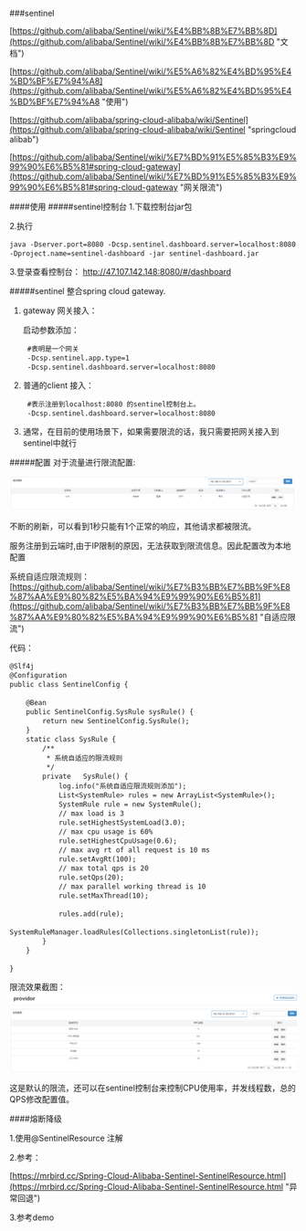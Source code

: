 ###sentinel

[https://github.com/alibaba/Sentinel/wiki/%E4%BB%8B%E7%BB%8D](https://github.com/alibaba/Sentinel/wiki/%E4%BB%8B%E7%BB%8D "文档")

[https://github.com/alibaba/Sentinel/wiki/%E5%A6%82%E4%BD%95%E4%BD%BF%E7%94%A8](https://github.com/alibaba/Sentinel/wiki/%E5%A6%82%E4%BD%95%E4%BD%BF%E7%94%A8 "使用")

[https://github.com/alibaba/spring-cloud-alibaba/wiki/Sentinel](https://github.com/alibaba/spring-cloud-alibaba/wiki/Sentinel "springcloud alibab")

[https://github.com/alibaba/Sentinel/wiki/%E7%BD%91%E5%85%B3%E9%99%90%E6%B5%81#spring-cloud-gateway](https://github.com/alibaba/Sentinel/wiki/%E7%BD%91%E5%85%B3%E9%99%90%E6%B5%81#spring-cloud-gateway "网关限流")

####使用
#####sentinel控制台
1.下载控制台jar包

2.执行
	
	java -Dserver.port=8080 -Dcsp.sentinel.dashboard.server=localhost:8080 -Dproject.name=sentinel-dashboard -jar sentinel-dashboard.jar

3.登录查看控制台：
	http://47.107.142.148:8080/#/dashboard



#####sentinel 整合spring cloud gateway.


1. gateway 网关接入：

	启动参数添加：
		
		#表明是一个网关	
		-Dcsp.sentinel.app.type=1		
		-Dcsp.sentinel.dashboard.server=localhost:8080


2. 普通的client 接入：
		
		#表示注册到localhost:8080 的sentinel控制台上。
		-Dcsp.sentinel.dashboard.server=localhost:8080

3. 通常，在目前的使用场景下，如果需要限流的话，我只需要把网关接入到sentinel中就行


#####配置
对于流量进行限流配置:

![sentinelconfig](doc_pic/sentinelconfig.png "sentinel限流配置")	

不断的刷新，可以看到1秒只能有1个正常的响应，其他请求都被限流。

服务注册到云端时,由于IP限制的原因，无法获取到限流信息。因此配置改为本地配置


系统自适应限流规则：
[https://github.com/alibaba/Sentinel/wiki/%E7%B3%BB%E7%BB%9F%E8%87%AA%E9%80%82%E5%BA%94%E9%99%90%E6%B5%81](https://github.com/alibaba/Sentinel/wiki/%E7%B3%BB%E7%BB%9F%E8%87%AA%E9%80%82%E5%BA%94%E9%99%90%E6%B5%81 "自适应限流")
	
代码：
	
	@Slf4j
	@Configuration
	public class SentinelConfig {
		
		@Bean
		public SentinelConfig.SysRule sysRule() {
			return new SentinelConfig.SysRule();
		}
		static class SysRule {
			/**
			 * 系统自适应的限流规则
			 */
			private   SysRule() {
				log.info("系统自适应限流规则添加");
		        List<SystemRule> rules = new ArrayList<SystemRule>();
		        SystemRule rule = new SystemRule();
		        // max load is 3
		        rule.setHighestSystemLoad(3.0);
		        // max cpu usage is 60%
		        rule.setHighestCpuUsage(0.6);
		        // max avg rt of all request is 10 ms
		        rule.setAvgRt(100);
		        // max total qps is 20
		        rule.setQps(20);
		        // max parallel working thread is 10
		        rule.setMaxThread(10);
	
		        rules.add(rule);
		        SystemRuleManager.loadRules(Collections.singletonList(rule));
		    }
		}
		
	}
限流效果截图：
![限流效果](doc_pic/sentinelconfig2.png "sentinel系统自适应限流配置")	

这是默认的限流，还可以在sentinel控制台来控制CPU使用率，并发线程数，总的QPS修改配置值。


####熔断降级

1.使用@SentinelResource 注解

2.参考：

[https://mrbird.cc/Spring-Cloud-Alibaba-Sentinel-SentinelResource.html](https://mrbird.cc/Spring-Cloud-Alibaba-Sentinel-SentinelResource.html "异常回退")

3.参考demo

